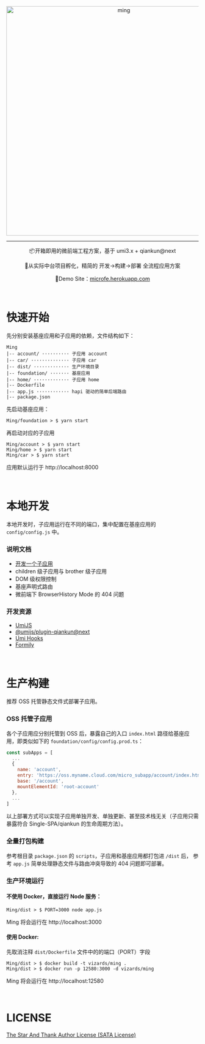 <p align="center">
  <img width="600" src="https://tva1.sinaimg.cn/large/00831rSTly1gd93kc06rpj30zk0hs0uo.jpg" alt="ming" />
</p>

---

<p align="center">📦开箱即用的微前端工程方案，基于 umi3.x + qiankun@next</p>
<p align="center">🍳从实际中台项目孵化，精简的 开发→构建→部署 全流程应用方案</p>
<p align="center">🧭Demo Site：<a href="https://microfe.herokuapp.com">microfe.herokuapp.com</a></p>
<br/>

# 快速开始

先分别安装基座应用和子应用的依赖，文件结构如下：

```tree
Ming
|-- account/ ·········· 子应用 account
|-- car/ ·············· 子应用 car
|-- dist/ ············· 生产环境目录
|-- foundation/ ······· 基座应用
|-- home/ ············· 子应用 home
|-- Dockerfile
|-- app.js ············ hapi 驱动的简单后端路由
|-- package.json
```

先启动基座应用：

```shell script
Ming/foundation > $ yarn start
```

再启动对应的子应用

```shell script
Ming/account > $ yarn start
Ming/home > $ yarn start
Ming/car > $ yarn start
```

应用默认运行于 http://localhost:8000

<br/>

# 本地开发

本地开发时，子应用运行在不同的端口，集中配置在基座应用的 `config/config.js` 中。

### 说明文档

- [开发一个子应用](https://github.com/Vizards/Ming/wiki/01.-开发一个子应用)
- children 级子应用与 brother 级子应用
- DOM 级权限控制
- 基座声明式路由
- 微前端下 BrowserHistory Mode 的 404 问题

### 开发资源

- [UmiJS](https://umijs.org)
- [@umijs/plugin-qiankun@next](https://github.com/umijs/plugins/blob/master/packages/plugin-qiankun)
- [Umi Hooks](https://hooks.umijs.org)
- [Formily](https://formilyjs.org/)

<br/>

# 生产构建

推荐 OSS 托管静态文件式部署子应用。

### OSS 托管子应用

各个子应用应分别托管到 OSS 后，暴露自己的入口 `index.html` 路径给基座应用，即类似如下的
`foundation/config/config.prod.ts`：

```javascript
const subApps = [
  ...
  {
    name: 'account',
    entry: 'https://oss.myname.cloud.com/micro_subapp/account/index.html',
    base: '/account',
    mountElementId: 'root-account'
  },
  ...
]
```

以上部署方式可以实现子应用单独开发、单独更新、甚至技术栈无关（子应用只需暴露符合 Single-SPA/qiankun 的生命周期方法）。

### 全量打包构建

参考根目录 `package.json` 的 `scripts`，子应用和基座应用都打包进 `/dist` 后，
参考 `app.js` 简单处理静态文件与路由冲突导致的 404 问题即可部署。

### 生产环境运行

#### 不使用 Docker，直接运行 Node 服务：

```shell script
Ming/dist > $ PORT=3000 node app.js
```

Ming 将会运行在 http://localhost:3000

#### 使用 Docker:

先取消注释 `dist/Dockerfile` 文件中的的端口（PORT）字段

```shell script
Ming/dist > $ docker build -t vizards/ming .
Ming/dist > $ docker run -p 12580:3000 -d vizards/ming
```

Ming 将会运行在 http://localhost:12580

<br>

# LICENSE

[The Star And Thank Author License (SATA License)](https://github.com/Vizards/Ming/LICENSE)
